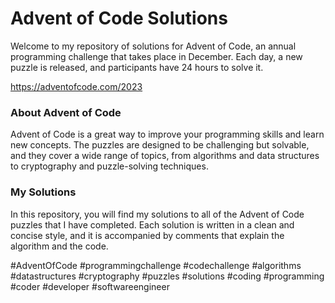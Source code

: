 # Advent of Code Solutions

Welcome to my repository of solutions for Advent of Code, an annual programming challenge that takes place in December. Each day, a new puzzle is released, and participants have 24 hours to solve it.

https://adventofcode.com/2023

### About Advent of Code

Advent of Code is a great way to improve your programming skills and learn new concepts. The puzzles are designed to be challenging but solvable, and they cover a wide range of topics, from algorithms and data structures to cryptography and puzzle-solving techniques.

### My Solutions

In this repository, you will find my solutions to all of the Advent of Code puzzles that I have completed. Each solution is written in a clean and concise style, and it is accompanied by comments that explain the algorithm and the code.

#AdventOfCode
#programmingchallenge
#codechallenge
#algorithms
#datastructures
#cryptography
#puzzles
#solutions
#coding
#programming
#coder
#developer
#softwareengineer 

